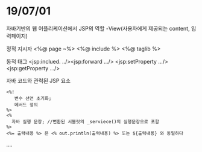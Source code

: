 # 19/07/01



자바기반의 웹 어플리케이션에서 JSP의 역할 -View(사용자에게 제공되는 content, 입력페이지)

정적 지시자 <%@ page ~%>
				  <%@ include %>
				  <%@ taglib %>

동적 태그 <jsp:inclued. ../><jsp:forward .../>
				<jsp:setProperty .../><jsp:getProperty .../>

자바 코드와 관력된 JSP 요소

```
<%!
   변수 선언 초기화;
   메서드 정의
%>
<%
  자바 실행 문장; //변환된 서블릿의 _serviece()의 실행문장으로 포함
%>
<%= 출력내용 %> 은 <% out.println(출력내용) %> 또는 ${출력내용} 와 동일하다
```

<if>   </if>

<for> ....</for>